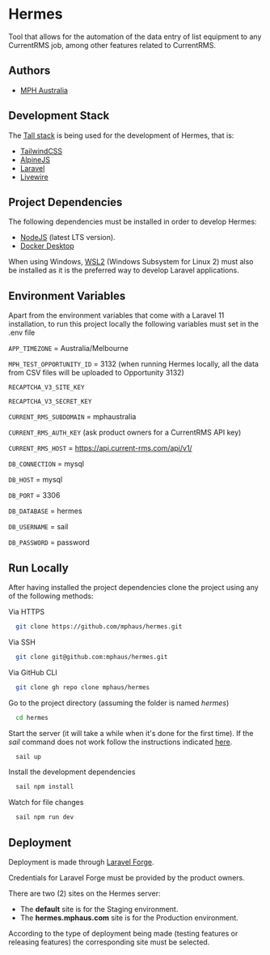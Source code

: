 
# Hermes

Tool that allows for the automation of the data entry of list equipment to any CurrentRMS job, among other features related to CurrentRMS.


## Authors

- [MPH Australia](https://mphaus.com/)


## Development Stack

The [Tall stack](https://tallstack.dev/) is being used for the development of Hermes, that is:

- [TailwindCSS](https://tailwindcss.com/)
- [AlpineJS](https://alpinejs.dev/)
- [Laravel](https://laravel.com/)
- [Livewire](https://livewire.laravel.com/)
## Project Dependencies

The following dependencies must be installed in order to develop Hermes:

- [NodeJS](https://nodejs.org/en) (latest LTS version).
- [Docker Desktop](https://www.docker.com/products/docker-desktop/)

When using Windows, [WSL2](https://learn.microsoft.com/en-au/windows/wsl/install) (Windows Subsystem for Linux 2) must also be installed as it is the preferred way to develop Laravel applications.
## Environment Variables

Apart from the environment variables that come with a Laravel 11 installation, to run this project locally the following variables must set in the .env file

`APP_TIMEZONE` = Australia/Melbourne

`MPH_TEST_OPPORTUNITY_ID` = 3132 (when running Hermes locally, all the data from CSV files will be uploaded to Opportunity 3132)

`RECAPTCHA_V3_SITE_KEY`

`RECAPTCHA_V3_SECRET_KEY`

`CURRENT_RMS_SUBDOMAIN` = mphaustralia

`CURRENT_RMS_AUTH_KEY` (ask product owners for a CurrentRMS API key)

`CURRENT_RMS_HOST` = https://api.current-rms.com/api/v1/

`DB_CONNECTION` = mysql

`DB_HOST` = mysql

`DB_PORT` = 3306

`DB_DATABASE` = hermes

`DB_USERNAME` = sail

`DB_PASSWORD` = password


## Run Locally

After having installed the project dependencies clone the project using any of the following methods:

Via HTTPS

```bash
  git clone https://github.com/mphaus/hermes.git
```

Via SSH

```bash
  git clone git@github.com:mphaus/hermes.git
```

Via GitHub CLI

```bash
  git clone gh repo clone mphaus/hermes
```

Go to the project directory (assuming the folder is named *hermes*)

```bash
  cd hermes
```

Start the server (it will take a while when it's done for the first time). If the *sail* command does not work follow the instructions indicated [here](https://laravel.com/docs/11.x/sail#configuring-a-shell-alias).

```bash
  sail up
```

Install the development dependencies

```bash
  sail npm install
```

Watch for file changes

```bash
  sail npm run dev
```



## Deployment

Deployment is made through [Laravel Forge](https://forge.laravel.com/).

Credentials for Laravel Forge must be provided by the product owners.

There are two (2) sites on the Hermes server:

- The **default** site is for the Staging environment.
- The **hermes.mphaus.com** site is for the Production environment.

According to the type of deployment being made (testing features or releasing features) the corresponding site must be selected.

